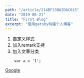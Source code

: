 ```yaml
---
path: "/article/214BF13BA2DAC615"
date: "2019-06-21"
title: "First Blog"
excerpt: "使用gatsby构建个人博客"
---
```


1. 自定义样式
2. 加入remark支持
3. 加入文章分类

```
    var a = '1';
```

[Google](http://www.google.com/)
